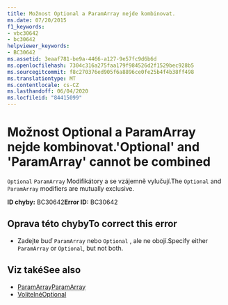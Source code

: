 ```yaml
---
title: Možnost Optional a ParamArray nejde kombinovat.
ms.date: 07/20/2015
f1_keywords:
- vbc30642
- bc30642
helpviewer_keywords:
- BC30642
ms.assetid: 3eaaf781-be9a-4466-a127-9e57fc9d6b6d
ms.openlocfilehash: 7304c316a275faa179f984526d2f1529bec928b5
ms.sourcegitcommit: f8c270376ed905f6a8896ce0fe25b4f4b38ff498
ms.translationtype: MT
ms.contentlocale: cs-CZ
ms.lasthandoff: 06/04/2020
ms.locfileid: "84415099"
---
```

# <a name="optional-and-paramarray-cannot-be-combined"></a><span data-ttu-id="c42d5-102">Možnost Optional a ParamArray nejde kombinovat.</span><span class="sxs-lookup"><span data-stu-id="c42d5-102">'Optional' and 'ParamArray' cannot be combined</span></span>
<span data-ttu-id="c42d5-103">`Optional` `ParamArray` Modifikátory a se vzájemně vylučují.</span><span class="sxs-lookup"><span data-stu-id="c42d5-103">The `Optional` and `ParamArray` modifiers are mutually exclusive.</span></span>  
  
 <span data-ttu-id="c42d5-104">**ID chyby:** BC30642</span><span class="sxs-lookup"><span data-stu-id="c42d5-104">**Error ID:** BC30642</span></span>  
  
## <a name="to-correct-this-error"></a><span data-ttu-id="c42d5-105">Oprava této chyby</span><span class="sxs-lookup"><span data-stu-id="c42d5-105">To correct this error</span></span>  
  
- <span data-ttu-id="c42d5-106">Zadejte buď `ParamArray` nebo `Optional` , ale ne obojí.</span><span class="sxs-lookup"><span data-stu-id="c42d5-106">Specify either `ParamArray` or `Optional`, but not both.</span></span>  
  
## <a name="see-also"></a><span data-ttu-id="c42d5-107">Viz také</span><span class="sxs-lookup"><span data-stu-id="c42d5-107">See also</span></span>

- [<span data-ttu-id="c42d5-108">ParamArray</span><span class="sxs-lookup"><span data-stu-id="c42d5-108">ParamArray</span></span>](../language-reference/modifiers/paramarray.md)
- [<span data-ttu-id="c42d5-109">Volitelné</span><span class="sxs-lookup"><span data-stu-id="c42d5-109">Optional</span></span>](../language-reference/modifiers/optional.md)
